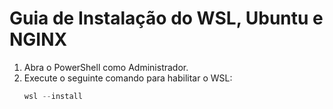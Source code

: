 # Guia de Instalação do WSL, Ubuntu e NGINX

1. Abra o PowerShell como Administrador.
2. Execute o seguinte comando para habilitar o WSL:
   ```powershell
   wsl --install
